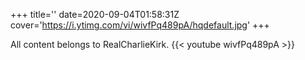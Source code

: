+++
title=''
date=2020-09-04T01:58:31Z
cover='https://i.ytimg.com/vi/wivfPq489pA/hqdefault.jpg'
+++

All content belongs to RealCharlieKirk.
{{< youtube wivfPq489pA >}}
